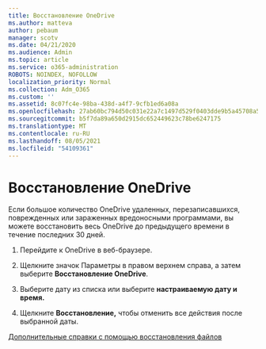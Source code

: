 ```yaml
---
title: Восстановление OneDrive
ms.author: matteva
author: pebaum
manager: scotv
ms.date: 04/21/2020
ms.audience: Admin
ms.topic: article
ms.service: o365-administration
ROBOTS: NOINDEX, NOFOLLOW
localization_priority: Normal
ms.collection: Adm_O365
ms.custom: ''
ms.assetid: 8c07fc4e-98ba-438d-a4f7-9cfb1ed6a08a
ms.openlocfilehash: 27ab60bc794d50c031e22a7c1497d529f0403dde9b5a45708a54495117c1939f
ms.sourcegitcommit: b5f7da89a650d2915dc652449623c78be6247175
ms.translationtype: MT
ms.contentlocale: ru-RU
ms.lasthandoff: 08/05/2021
ms.locfileid: "54109361"
---
```

# <a name="restore-your-onedrive"></a>Восстановление OneDrive

Если большое количество OneDrive удаленных, перезаписавшихся, поврежденных или зараженных вредоносными программами, вы можете восстановить весь OneDrive до предыдущего времени в течение последних 30 дней.
  
1. Перейдите к OneDrive в веб-браузере.
    
2. Щелкните значок Параметры в правом верхнем справа, а затем выберите **Восстановление OneDrive**.
    
3. Выберите дату из списка или выберите **настраиваемую дату и время.**
    
4. Щелкните **Восстановление,** чтобы отменить все действия после выбранной даты. 
    
[Дополнительные справки с помощью восстановления файлов](https://go.microsoft.com/fwlink/?linkid=872874)
  

